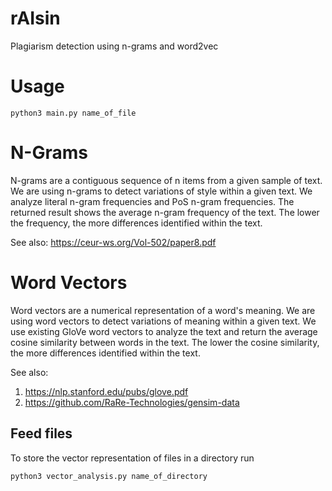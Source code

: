 # rAIsin
Plagiarism detection using n-grams and word2vec

# Usage
```
python3 main.py name_of_file
```

# N-Grams
N-grams are a contiguous sequence of n items from a given sample of text. We are using n-grams to detect variations of style within a given text. We analyze literal n-gram frequencies and PoS n-gram frequencies.
The returned result shows the average n-gram frequency of the text. The lower the frequency, the more differences identified within the text.

See also: https://ceur-ws.org/Vol-502/paper8.pdf

# Word Vectors
Word vectors are a numerical representation of a word's meaning. We are using word vectors to detect variations of meaning within a given text. We use existing GloVe word vectors to analyze the text and return the average cosine similarity between words in the text. The lower the cosine similarity, the more differences identified within the text.

See also:
1. https://nlp.stanford.edu/pubs/glove.pdf
2. https://github.com/RaRe-Technologies/gensim-data

## Feed files
To store the vector representation of files in a directory run
```
python3 vector_analysis.py name_of_directory
```
